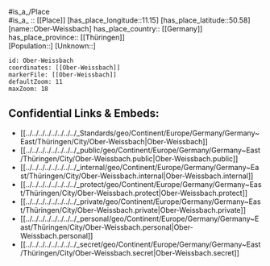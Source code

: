 ﻿---
location: [50.58,11.15] 
mapzoom: [7,12] 
mapmarker: city 
type: City
tags:
- geo/City


SpocWebEntityId: 33020
isDeleted: false
confidential: public

---
#is_a_/Place  
#is_a_ :: [[Place]] 
[has_place_longitude::11.15] 
[has_place_latitude::50.58] 
[name::Ober-Weissbach] 
has_place_country:: [[Germany]]  
has_place_province:: [[Thüringen]]  
[Population::] 
[Unknown::] 


```leaflet
id: Ober-Weissbach
coordinates: [[Ober-Weissbach]] 
markerFile: [[Ober-Weissbach]] 
defaultZoom: 11 
maxZoom: 18
```


## Confidential Links & Embeds: 
- [[../../../../../../../../_Standards/geo/Continent/Europe/Germany/Germany~East/Thüringen/City/Ober-Weissbach|Ober-Weissbach]] 
- [[../../../../../../../../_public/geo/Continent/Europe/Germany/Germany~East/Thüringen/City/Ober-Weissbach.public|Ober-Weissbach.public]] 
- [[../../../../../../../../_internal/geo/Continent/Europe/Germany/Germany~East/Thüringen/City/Ober-Weissbach.internal|Ober-Weissbach.internal]] 
- [[../../../../../../../../_protect/geo/Continent/Europe/Germany/Germany~East/Thüringen/City/Ober-Weissbach.protect|Ober-Weissbach.protect]] 
- [[../../../../../../../../_private/geo/Continent/Europe/Germany/Germany~East/Thüringen/City/Ober-Weissbach.private|Ober-Weissbach.private]] 
- [[../../../../../../../../_personal/geo/Continent/Europe/Germany/Germany~East/Thüringen/City/Ober-Weissbach.personal|Ober-Weissbach.personal]] 
- [[../../../../../../../../_secret/geo/Continent/Europe/Germany/Germany~East/Thüringen/City/Ober-Weissbach.secret|Ober-Weissbach.secret]] 
